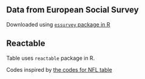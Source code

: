 
## Data from European Social Survey

Downloaded using   [`essurvey` package in R](https://cran.r-project.org/web/packages/essurvey/vignettes/intro_ess.html)

## Reactable 

Table uses `reactable` package in R. 

Codes inspired by [the codes for NFL table](https://github.com/kcuilla/2020-RStudio-Table-Contest/blob/master/2019%20NFL%20Team%20Ratings.Rmd)